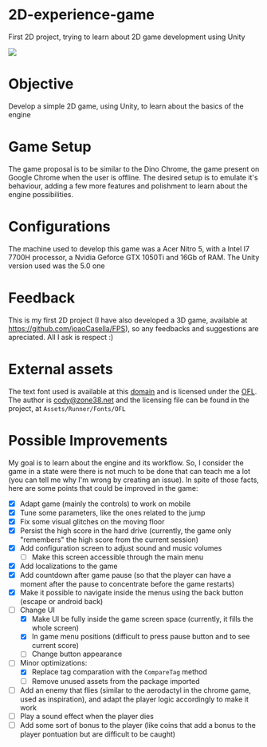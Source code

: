 # 2D-experience-game
First 2D project, trying to learn about 2D game development using Unity

![](Demo.gif)

# Objective
Develop a simple 2D game, using Unity, to learn about the basics of the engine

# Game Setup
The game proposal is to be similar to the Dino Chrome, the game present on Google Chrome when the user is offline. The desired setup is to emulate it's behaviour, adding a few more features and polishment to learn about the engine possibilities.

# Configurations
The machine used to develop this game was a Acer Nitro 5, with a Intel I7 7700H processor, a Nvidia Geforce GTX 1050Ti and 16Gb of RAM. The Unity version used was the 5.0 one

# Feedback
This is my first 2D project (I have also developed a 3D game, available at https://github.com/joaoCasella/FPS), so any feedbacks and suggestions are apreciated. All I ask is respect :)

# External assets
The text font used is available at this [domain](https://fonts.google.com/specimen/Press+Start+2P) and is licensed under the [OFL](https://scripts.sil.org/cms/scripts/page.php?site_id=nrsi&id=OFL). The author is cody@zone38.net and the licensing file can be found in the project, at `Assets/Runner/Fonts/OFL`

# Possible Improvements
My goal is to learn about the engine and its workflow. So, I consider the game in a state were there is not much to be done that can teach me a lot (you can tell me why I'm wrong by creating an issue). In spite of those facts, here are some points that could be improved in the game:

- [X] Adapt game (mainly the controls) to work on mobile
- [X] Tune some parameters, like the ones related to the jump
- [X] Fix some visual glitches on the moving floor
- [X] Persist the high score in the hard drive (currently, the game only "remembers" the high score from the current session)
- [X] Add configuration screen to adjust sound and music volumes
    - [ ] Make this screen accessible through the main menu
- [X] Add localizations to the game
- [X] Add countdown after game pause (so that the player can have a moment after the pause to concentrate before the game restarts)
- [X] Make it possible to navigate inside the menus using the back button (escape or android back)
- [ ] Change UI
    - [X] Make UI be fully inside the game screen space (currently, it fills the whole screen)
    - [X] In game menu positions (difficult to press pause button and to see current score)
    - [ ] Change button appearance
- [ ] Minor optimizations:
    - [X] Replace tag comparation with the `CompareTag` method
    - [ ] Remove unused assets from the package imported
- [ ] Add an enemy that flies (similar to the aerodactyl in the chrome game, used as inspiration), and adapt the player logic accordingly to make it work
- [ ] Play a sound effect when the player dies
- [ ] Add some sort of bonus to the player (like coins that add a bonus to the player pontuation but are difficult to be caught)
